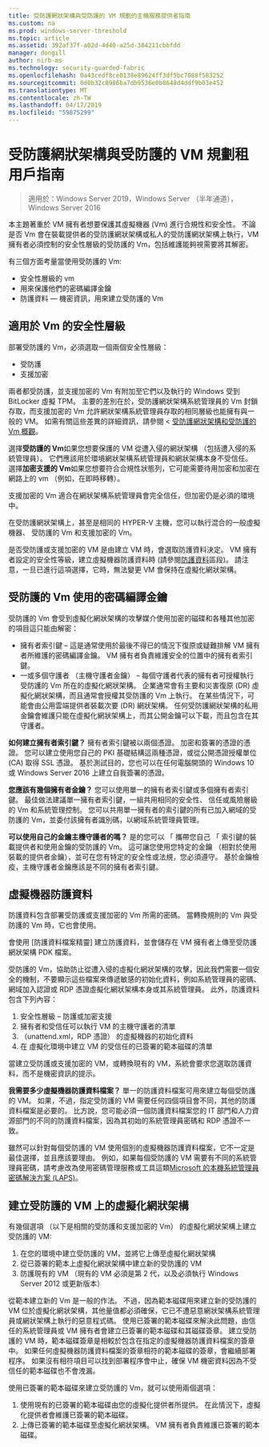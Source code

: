 ```yaml
---
title: 受防護網狀架構與受防護的 VM 規劃的主機服務提供者指南
ms.custom: na
ms.prod: windows-server-threshold
ms.topic: article
ms.assetid: 392af37f-a02d-4d40-a25d-384211cbbfdd
manager: dongill
author: nirb-ms
ms.technology: security-guarded-fabric
ms.openlocfilehash: 0a43cedf8ce0138e89624ff3df5bc7088f583252
ms.sourcegitcommit: 0d0b32c8986ba7db9536e0b8648d4ddf9b03e452
ms.translationtype: MT
ms.contentlocale: zh-TW
ms.lasthandoff: 04/17/2019
ms.locfileid: "59875299"
---
```

# <a name="guarded-fabric-and-shielded-vm-planning-guide-for-tenants"></a>受防護網狀架構與受防護的 VM 規劃租用戶指南

>適用於：Windows Server 2019，Windows Server （半年通道），Windows Server 2016

本主題著重於 VM 擁有者想要保護其虛擬機器 (Vm) 進行合規性和安全性。 不論是否 Vm 會在裝載提供者的受防護網狀架構或私人的受防護網狀架構上執行，VM 擁有者必須控制的安全性層級的受防護的 Vm，包括維護能夠視需要將其解密。

有三個方面考量當使用受防護的 Vm:

- 安全性層級的 vm
- 用來保護他們的密碼編譯金鑰
- 防護資料 — 機密資訊，用來建立受防護的 Vm 

## <a name="security-level-for-the-vms"></a>適用於 Vm 的安全性層級

部署受防護的 Vm，必須選取一個兩個安全性層級：

- 受防護 
- 支援加密

兩者都受防護，並支援加密的 Vm 有附加至它們以及執行的 Windows 受到 BitLocker 虛擬 TPM。 主要的差別在於，受防護網狀架構系統管理員的 Vm 封鎖存取，而支援加密的 Vm 允許網狀架構系統管理員存取的相同層級也能擁有與一般的 VM。 如需有關這些差異的詳細資訊，請參閱 <<c0> [ 受防護網狀架構和受防護的 Vm 概觀](guarded-fabric-and-shielded-vms.md)。 

選擇**受防護的 Vm**如果您想要保護的 VM 從遭入侵的網狀架構 （包括遭入侵的系統管理員）。 它們應該用於環境網狀架構系統管理員和網狀架構本身不受信任。 選擇**加密支援的 Vm**如果您想要符合合規性狀態列，它可能需要待用加密和加密在網路上的 vm （例如，在即時移轉）。

支援加密的 Vm 適合在網狀架構系統管理員會完全信任，但加密仍是必須的環境中。

在受防護網狀架構上，甚至是相同的 HYPER-V 主機，您可以執行混合的一般虛擬機器、 受防護的 Vm 和支援加密的 Vm。 

是否受防護或支援加密的 VM 是由建立 VM 時，會選取防護資料決定。 VM 擁有者設定的安全性等級，建立虛擬機器防護資料時 (請參閱[防護資料](#shielding-data)區段)。
請注意，一旦已進行這項選擇，它時，無法變更 VM 會保持在虛擬化網狀架構。

## <a name="cryptographic-keys-used-for-shielded-vms"></a>受防護的 Vm 使用的密碼編譯金鑰

受防護的 Vm 會受到虛擬化網狀架構的攻擊媒介使用加密的磁碟和各種其他加密的項目這只能由解密：

- 擁有者索引鍵 – 這是通常使用於最後不得已的情況下復原或疑難排解 VM 擁有者所維護的密碼編譯金鑰。 VM 擁有者負責維護安全的位置中的擁有者索引鍵。
- 一或多個守護者 （主機守護者金鑰） – 每個守護者代表的擁有者可授權執行受防護的 Vm 所在的虛擬化網狀架構。 企業通常會有主要和災害復原 (DR) 虛擬化網狀架構，而且通常會授權其受防護的 Vm 上執行。 在某些情況下，可能會由公用雲端提供者裝載次要 (DR) 網狀架構。 任何受防護網狀架構的私用金鑰會維護只能在虛擬化網狀架構上，而其公開金鑰可以下載，而且包含在其守護者。 

**如何建立擁有者索引鍵？** 擁有者索引鍵被以兩個憑證。 加密和簽署的憑證的憑證。 您可以建立使用您自己的 PKI 基礎結構這兩種憑證，或從公開憑證授權單位 (CA) 取得 SSL 憑證。 基於測試目的，您也可以在任何電腦開頭的 Windows 10 或 Windows Server 2016 上建立自我簽署的憑證。

**您應該有幾個擁有者金鑰？** 您可以使用單一的擁有者索引鍵或多個擁有者索引鍵。 最佳做法建議單一擁有者索引鍵，一組共用相同的安全性、 信任或風險層級的 Vm 和系統管理控制。 您可以共用單一擁有者的索引鍵的所有已加入網域的受防護的 Vm，並委付該擁有者識別碼，以網域系統管理員管理。

**可以使用自己的金鑰主機守護者的嗎？** 是的您可以 「 攜帶您自己 「 索引鍵的裝載提供者和使用金鑰的受防護的 Vm。 這可讓您使用您特定的金鑰 （相對於使用裝載的提供者金鑰），並可在您有特定的安全性或法規，您必須遵守。 基於金鑰檢疫，主機守護者金鑰應該是不同的擁有者索引鍵。

## <a name="shielding-data"></a>虛擬機器防護資料

防護資料包含部署受防護或支援加密的 Vm 所需的密碼。 當轉換規則的 Vm 與受防護的 Vm 時，它也會使用。

會使用 [防護資料檔案精靈] 建立防護資料，並會儲存在 VM 擁有者上傳至受防護網狀架構 PDK 檔案。

受防護的 Vm，協助防止從遭入侵的虛擬化網狀架構的攻擊，因此我們需要一個安全的機制，不要顯示這些檔案來傳遞敏感的初始化資料，例如系統管理員的密碼、 網域加入認證或 RDP 憑證虛擬化網狀架構本身或其系統管理員。 此外，防護資料包含下列內容：

1. 安全性層級 – 防護或加密支援
2. 擁有者和受信任可以執行 VM 的主機守護者的清單
3. （unattend.xml，RDP 憑證） 的虛擬機器的初始化資料
4. 在 虛擬化環境中建立 VM 的受信任的已簽署的範本磁碟的清單 

當建立受防護或支援加密的 VM，或轉換現有的 VM，系統會要求您選取防護資料，而不是機密資訊的提示。

**我需要多少虛擬機器防護資料檔案？** 單一的防護資料檔案可用來建立每個受防護的 VM。 如果，不過，指定受防護的 VM 需要任何四個項目會不同，其他的防護資料檔案是必要的。 比方說，您可能必須一個防護資料檔案您的 IT 部門和人力資源部門的不同的防護資料檔案，因為其初始的系統管理員密碼和 RDP 憑證不一致。

雖然可以針對每個受防護的 VM 使用個別的虛擬機器防護資料檔案，它不一定是最佳選擇，並且應該要理由。 例如，如果每個受防護的 VM 需要有不同的系統管理員密碼，請考慮改為使用密碼管理服務或工具這類[Microsoft 的本機系統管理員密碼解決方案 (LAPS)](https://www.microsoft.com/en-us/download/details.aspx?id=46899)。

## <a name="creating-a-shielded-vm-on-a-virtualization-fabric"></a>建立受防護的 VM 上的虛擬化網狀架構

有幾個選項 （以下是相關的受防護和支援加密的 Vm） 的虛擬化網狀架構上建立受防護的 VM:

1. 在您的環境中建立受防護的 VM，並將它上傳至虛擬化網狀架構
2. 從已簽署的範本上虛擬化網狀架構中建立新的受防護的 VM
3. 防護現有的 VM （現有的 VM 必須是第 2 代，以及必須執行 Windows Server 2012 或更新版本）

從範本建立新的 Vm 是一般的作法。 不過，因為範本磁碟用來建立新的受防護的 VM 位於虛擬化網狀架構，其他量值都必須確保，它已不遭惡意網狀架構系統管理員或網狀架構上執行的惡意程式碼。 使用已簽署的範本磁碟來解決此問題，由信任的系統管理員或 VM 擁有者會建立已簽署的範本磁碟和其磁碟簽章。 建立受防護的 VM 時，範本磁碟簽章是相較於包含在指定的虛擬機器防護資料檔案的簽章中。 如果任何虛擬機器防護資料檔案的簽章相符的範本磁碟的簽章，會繼續部署程序。 如果沒有相符項目可以找到部署程序會中止，確保 VM 機密資料因為不受信任的範本磁碟也不會洩漏。

使用已簽署的範本磁碟來建立受防護的 Vm，就可以使用兩個選項：

1. 使用現有的已簽署的範本磁碟由您的虛擬化提供者所提供。 在此情況下，虛擬化提供者會維護已簽署的範本磁碟。
2. 上傳已簽署的範本磁碟至虛擬化網狀架構。 VM 擁有者負責維護已簽署的範本磁碟。 


